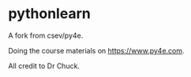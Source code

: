 # pythonlearn

A fork from csev/py4e.

Doing the course materials on https://www.py4e.com.

All credit to Dr Chuck.
